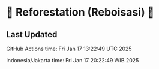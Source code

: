 
# 🌳 Reforestation (Reboisasi) 🌲

## Last Updated

GitHub Actions time: Fri Jan 17 13:22:49 UTC 2025

Indonesia/Jakarta time: Fri Jan 17 20:22:49 WIB 2025

